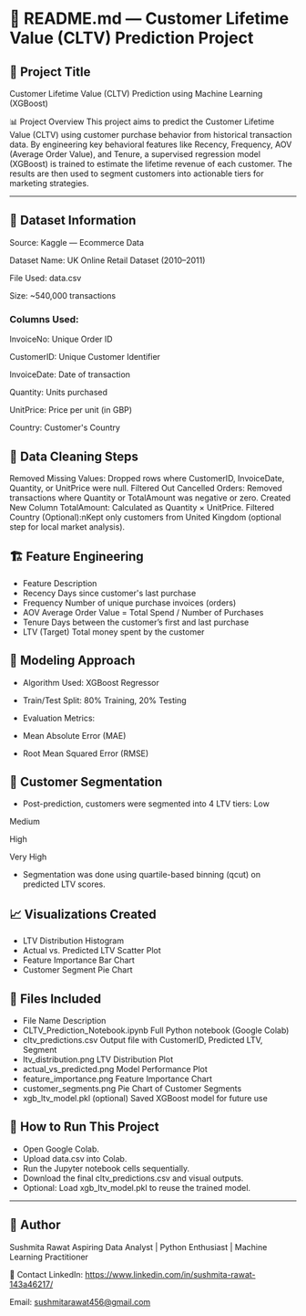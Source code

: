 # 📄 README.md — Customer Lifetime Value (CLTV) Prediction Project

## 📝 Project Title
Customer Lifetime Value (CLTV) Prediction using Machine Learning (XGBoost)

📊 Project Overview
This project aims to predict the Customer Lifetime Value (CLTV) using customer purchase behavior from historical transaction data. By engineering key behavioral features like Recency, Frequency, AOV (Average Order Value), and Tenure, a supervised regression model (XGBoost) is trained to estimate the lifetime revenue of each customer. The results are then used to segment customers into actionable tiers for marketing strategies.

---

## 📂 Dataset Information
Source: Kaggle — Ecommerce Data

Dataset Name: UK Online Retail Dataset (2010–2011)

File Used: data.csv

Size: ~540,000 transactions
### Columns Used:
InvoiceNo: Unique Order ID

CustomerID: Unique Customer Identifier

InvoiceDate: Date of transaction

Quantity: Units purchased

UnitPrice: Price per unit (in GBP)

Country: Customer's Country

## 🧹 Data Cleaning Steps
Removed Missing Values: Dropped rows where CustomerID, InvoiceDate, Quantity, or UnitPrice were null.
Filtered Out Cancelled Orders: Removed transactions where Quantity or TotalAmount was negative or zero.
Created New Column TotalAmount: Calculated as Quantity × UnitPrice.
Filtered Country (Optional):nKept only customers from United Kingdom (optional step for local market analysis).

## 🏗️ Feature Engineering
- Feature	Description
- Recency	Days since customer's last purchase
- Frequency	Number of unique purchase invoices (orders)
- AOV	Average Order Value = Total Spend / Number of Purchases
- Tenure	Days between the customer’s first and last purchase
- LTV (Target)	Total money spent by the customer

## 🤖 Modeling Approach

- Algorithm Used: XGBoost Regressor

- Train/Test Split: 80% Training, 20% Testing

- Evaluation Metrics:

- Mean Absolute Error (MAE)

- Root Mean Squared Error (RMSE)

## 🎯 Customer Segmentation
- Post-prediction, customers were segmented into 4 LTV tiers: 
Low

Medium

High

Very High
 
- Segmentation was done using quartile-based binning (qcut) on predicted LTV scores.

## 📈 Visualizations Created
- LTV Distribution Histogram
- Actual vs. Predicted LTV Scatter Plot
- Feature Importance Bar Chart
- Customer Segment Pie Chart

## 💾 Files Included
- File Name	Description
- CLTV_Prediction_Notebook.ipynb	Full Python notebook (Google Colab)
- cltv_predictions.csv	Output file with CustomerID, Predicted LTV, Segment
- ltv_distribution.png	LTV Distribution Plot
- actual_vs_predicted.png	Model Performance Plot
- feature_importance.png	Feature Importance Chart
- customer_segments.png	Pie Chart of Customer Segments
- xgb_ltv_model.pkl (optional)	Saved XGBoost model for future use

## 🚀 How to Run This Project
- Open Google Colab.
- Upload data.csv into Colab.
- Run the Jupyter notebook cells sequentially.
- Download the final cltv_predictions.csv and visual outputs.
- Optional: Load xgb_ltv_model.pkl to reuse the trained model.

---

## 🙌 Author
Sushmita Rawat
Aspiring Data Analyst | Python Enthusiast | Machine Learning Practitioner

📢 Contact
LinkedIn: https://www.linkedin.com/in/sushmita-rawat-143a46217/

Email: sushmitarawat456@gmail.com


